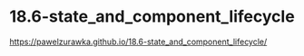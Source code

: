 # 18.6-state_and_component_lifecycle
https://pawelzurawka.github.io/18.6-state_and_component_lifecycle/